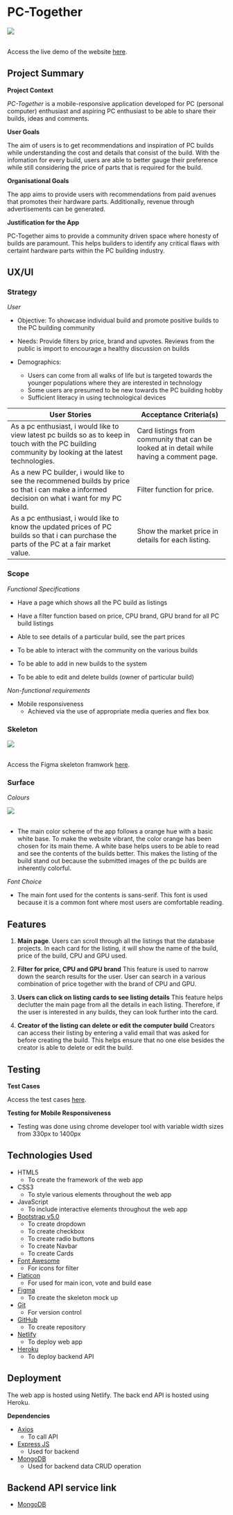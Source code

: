 # PC-Together 
<img src='public/images/PC-Together.png' style='display:block'><br>

Access the live demo of the website [here](https://ephemeral-sunshine-555075.netlify.app/index.html).

## Project Summary

**Project Context**

 _PC-Together_ is a mobile-responsive application developed for PC (personal computer) enthusiast and aspiring PC enthusiast to be able to share their builds, ideas and comments.

**User Goals**

The aim of users is to get recommendations and inspiration of PC builds while understanding the cost and details that consist of the build. With the infomation for every build, users are able to better gauge their preference while still considering the price of parts that is required for the build. 

**Organisational Goals**

The app aims to provide users with recommendations from paid avenues that promotes their hardware parts. Additionally, revenue through advertisements can be generated.

**Justification for the App**

PC-Together aims to provide a community driven space where honesty of builds are paramount. This helps builders to identify any critical flaws with certaint hardware parts within the PC building industry.

## UX/UI

### **Strategy**
_User_
* Objective: To showcase individual build and promote positive builds to the PC building community

* Needs: Provide filters by price, brand and upvotes. Reviews from the public is import to encourage a healthy discussion on builds

* Demographics:
    * Users can come from all walks of life but is targeted towards the younger populations where they are interested in technology
    * Some users are presumed to be new towards the PC building hobby
    * Sufficient literacy in using technological devices


User Stories | Acceptance Criteria(s)
------------ | -------------
As a pc enthusiast, i would like to view latest pc builds so as to keep in touch with the PC building community by looking at the latest technologies. | Card listings from community that can be looked at in detail while having a comment page.
As a new PC builder, i would like to see the recommened builds by price so that i can make a informed decision on what i want for my PC build. | Filter function for price.
As a pc enthusiast, i would like to know the updated prices of PC builds so that i can purchase the parts of the PC at a fair market value. | Show the market price in details for each listing.

### **Scope**

_Functional Specifications_
* Have a page which shows all the PC build as listings

* Have a filter function based on price, CPU brand, GPU brand for all PC build listings

* Able to see details of a particular build, see the part prices

* To be able to interact with the community on the various builds

* To be able to add in new builds to the system

* To be able to edit and delete builds (owner of particular build)

_Non-functional requirements_
* Mobile responsiveness
    * Achieved via the use of appropriate media queries and flex box

### **Skeleton**

<img src='public/images/figma.png' style='display:block'><br>

Access the Figma skeleton framwork [here](https://www.figma.com/file/PVDzZc4kCaQB5cI72H7KrO/PC-Together).

### **Surface**

_Colours_

<img src='public/images/color.png' style='display:block'><br>

* The main color scheme of the app follows a orange hue with a basic white base. 
To make the website vibrant, the color orange has been chosen for its main theme. A white base helps users to be able to read and see the contents of the builds better. This makes the listing of the build stand out because the submitted images of the pc builds are inherently colorful.

_Font Choice_
* The main font used for the contents is sans-serif. This font is used because it is a common font where most users are comfortable reading.

## Features
1. **Main page**. Users can scroll through all the listings that the database projects. In each card for the listing, it will show the name of the build, price of the build, CPU and GPU used.

2. **Filter for price, CPU and GPU brand** This feature is used to narrow down the search results for the user. User can search in a various combination of price together with the brand of CPU and GPU.

3. **Users can click on listing cards to see listing details** This feature helps declutter the main page from all the details in each listing. Therefore, if the user is interested in any builds, they can look further into the card.

4. **Creator of the listing can delete or edit the computer build** Creators can access their listing by entering a valid email that was asked for before creating the build. This helps ensure that no one else besides the creator is able to delete or edit the build. 


## Testing

**Test Cases**

Access the test cases [here](https://github.com/MarcusCWD/PC-together-front/blob/main/test-case/Test%20Case.pdf).

**Testing for Mobile Responsiveness**
 * Testing was done using chrome developer tool with variable width sizes from 330px to 1400px


## Technologies Used

* HTML5
    * To create the framework of the web app
* CSS3
    * To style various elements throughout the web app
* JavaScript
    * To include interactive elements throughout the web app
* [Bootstrap v5.0](https://getbootstrap.com/docs/5.0/getting-started/introduction/)
    * To create dropdown
    * To create checkbox
    * To create radio buttons
    * To create Navbar
    * To create Cards
* [Font Awesome](https://fontawesome.com/)
    * For icons for filter
* [Flaticon](https://www.flaticon.com/)
    * For used for main icon, vote and build ease
* [Figma](https://www.figma.com/)
    * To create the skeleton mock up
* [Git](https://git-scm.com/)
    * For version control
* [GitHub](http://github.com)
    * To create repository
* [Netlify](https://www.netlify.com/)
    * To deploy web app
* [Heroku](https://dashboard.heroku.com/)
    * To deploy backend API

## Deployment

The web app is hosted using Netlify.
The back end API is hosted using Heroku.

**Dependencies**

* [Axios](https://cdnjs.com/libraries/axios)
    * To call API
* [Express JS](https://expressjs.com/)
    * Used for backend
* [MongoDB](https://www.mongodb.com/)
    * Used for backend data CRUD operation

## Backend API service link

* [MongoDB](https://github.com/MarcusCWD/PC-together)